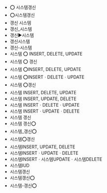 ﻿- ⭕ 시스템갱신
- ⭕시스템갱신
- 갱신 시스템
- 갱신_시스템
- 갱신▶️시스템
- 갱신시스템
- 갱신-시스템
- 시스템 ⭕ INSERT, DELETE, UPDATE
- 시스템 ⭕ 갱신
- 시스템 ⭕INSERT, DELETE, UPDATE
- 시스템 ⭕INSERTㆍDELETEㆍUPDATE
- 시스템 ⭕갱신
- 시스템 INSERT, DELETE, UPDATE
- 시스템 INSERT, UPDATE, DELETE
- 시스템 INSERTㆍDELETEㆍUPDATE
- 시스템 INSERTㆍUPDATEㆍDELETE
- 시스템 갱신
- 시스템 갱신⭕
- 시스템_갱신⭕
- 시스템⭕갱신
- 시스템INSERT, UPDATE, DELETE
- 시스템INSERTㆍUPDATEㆍDELETE
- 시스템INSERTㆍ시스템UPDATEㆍ시스템DELETE
- 시스템IUD
- 시스템갱신
- 시스템갱신⭕
- 시스템-갱신⭕
